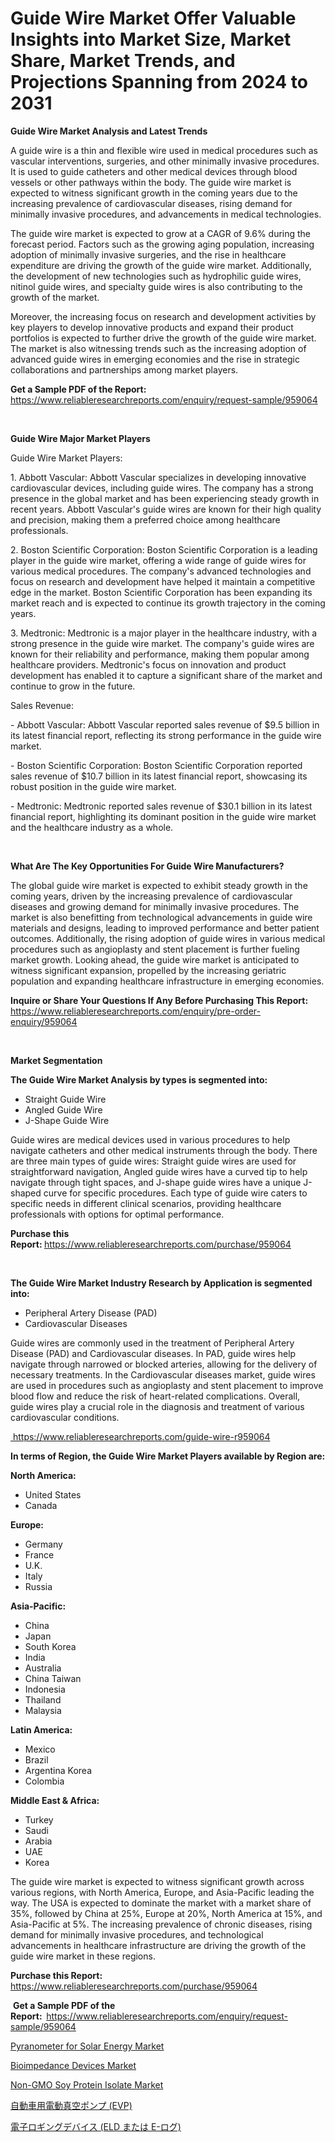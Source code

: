<p><h1>Guide Wire Market Offer Valuable Insights into Market Size, Market Share, Market Trends, and Projections Spanning from 2024 to 2031</h1></p><p><strong>Guide Wire Market Analysis and Latest Trends</strong></p>
<p><p>A guide wire is a thin and flexible wire used in medical procedures such as vascular interventions, surgeries, and other minimally invasive procedures. It is used to guide catheters and other medical devices through blood vessels or other pathways within the body. The guide wire market is expected to witness significant growth in the coming years due to the increasing prevalence of cardiovascular diseases, rising demand for minimally invasive procedures, and advancements in medical technologies.</p><p>The guide wire market is expected to grow at a CAGR of 9.6% during the forecast period. Factors such as the growing aging population, increasing adoption of minimally invasive surgeries, and the rise in healthcare expenditure are driving the growth of the guide wire market. Additionally, the development of new technologies such as hydrophilic guide wires, nitinol guide wires, and specialty guide wires is also contributing to the growth of the market.</p><p>Moreover, the increasing focus on research and development activities by key players to develop innovative products and expand their product portfolios is expected to further drive the growth of the guide wire market. The market is also witnessing trends such as the increasing adoption of advanced guide wires in emerging economies and the rise in strategic collaborations and partnerships among market players.</p></p>
<p><strong>Get a Sample PDF of the Report:&nbsp;</strong> <a href="https://www.reliableresearchreports.com/enquiry/request-sample/959064">https://www.reliableresearchreports.com/enquiry/request-sample/959064</a></p>
<p>&nbsp;</p>
<p><strong>Guide Wire Major Market Players</strong></p>
<p><p>Guide Wire Market Players:</p><p>1. Abbott Vascular: Abbott Vascular specializes in developing innovative cardiovascular devices, including guide wires. The company has a strong presence in the global market and has been experiencing steady growth in recent years. Abbott Vascular's guide wires are known for their high quality and precision, making them a preferred choice among healthcare professionals.</p><p>2. Boston Scientific Corporation: Boston Scientific Corporation is a leading player in the guide wire market, offering a wide range of guide wires for various medical procedures. The company's advanced technologies and focus on research and development have helped it maintain a competitive edge in the market. Boston Scientific Corporation has been expanding its market reach and is expected to continue its growth trajectory in the coming years.</p><p>3. Medtronic: Medtronic is a major player in the healthcare industry, with a strong presence in the guide wire market. The company's guide wires are known for their reliability and performance, making them popular among healthcare providers. Medtronic's focus on innovation and product development has enabled it to capture a significant share of the market and continue to grow in the future.</p><p>Sales Revenue:</p><p>- Abbott Vascular: Abbott Vascular reported sales revenue of $9.5 billion in its latest financial report, reflecting its strong performance in the guide wire market.</p><p>- Boston Scientific Corporation: Boston Scientific Corporation reported sales revenue of $10.7 billion in its latest financial report, showcasing its robust position in the guide wire market.</p><p>- Medtronic: Medtronic reported sales revenue of $30.1 billion in its latest financial report, highlighting its dominant position in the guide wire market and the healthcare industry as a whole.</p></p>
<p>&nbsp;</p>
<p><strong>What Are The Key Opportunities For Guide Wire Manufacturers?</strong></p>
<p><p>The global guide wire market is expected to exhibit steady growth in the coming years, driven by the increasing prevalence of cardiovascular diseases and growing demand for minimally invasive procedures. The market is also benefitting from technological advancements in guide wire materials and designs, leading to improved performance and better patient outcomes. Additionally, the rising adoption of guide wires in various medical procedures such as angioplasty and stent placement is further fueling market growth. Looking ahead, the guide wire market is anticipated to witness significant expansion, propelled by the increasing geriatric population and expanding healthcare infrastructure in emerging economies.</p></p>
<p><strong>Inquire or Share Your Questions If Any Before Purchasing This Report:</strong> <a href="https://www.reliableresearchreports.com/enquiry/pre-order-enquiry/959064">https://www.reliableresearchreports.com/enquiry/pre-order-enquiry/959064</a></p>
<p>&nbsp;</p>
<p><strong>Market Segmentation</strong></p>
<p><strong>The Guide Wire Market Analysis by types is segmented into:</strong></p>
<p><ul><li>Straight Guide Wire</li><li>Angled Guide Wire</li><li>J-Shape Guide Wire</li></ul></p>
<p><p>Guide wires are medical devices used in various procedures to help navigate catheters and other medical instruments through the body. There are three main types of guide wires: Straight guide wires are used for straightforward navigation, Angled guide wires have a curved tip to help navigate through tight spaces, and J-shape guide wires have a unique J-shaped curve for specific procedures. Each type of guide wire caters to specific needs in different clinical scenarios, providing healthcare professionals with options for optimal performance.</p></p>
<p><strong>Purchase this Report:&nbsp;</strong><a href="https://www.reliableresearchreports.com/purchase/959064">https://www.reliableresearchreports.com/purchase/959064</a></p>
<p>&nbsp;</p>
<p><strong>The Guide Wire Market Industry Research by Application is segmented into:</strong></p>
<p><ul><li>Peripheral Artery Disease (PAD)</li><li>Cardiovascular Diseases</li></ul></p>
<p><p>Guide wires are commonly used in the treatment of Peripheral Artery Disease (PAD) and Cardiovascular diseases. In PAD, guide wires help navigate through narrowed or blocked arteries, allowing for the delivery of necessary treatments. In the Cardiovascular diseases market, guide wires are used in procedures such as angioplasty and stent placement to improve blood flow and reduce the risk of heart-related complications. Overall, guide wires play a crucial role in the diagnosis and treatment of various cardiovascular conditions.</p></p>
<p><a href="https://www.reliableresearchreports.com/guide-wire-r959064">&nbsp;https://www.reliableresearchreports.com/guide-wire-r959064</a></p>
<p><strong>In terms of Region, the Guide Wire Market Players available by Region are:</strong></p>
<p>
    <p> <strong> North America: </strong>
        <ul>
            <li>United States</li>
            <li>Canada</li>
        </ul>
        </p> 
    <p> <strong> Europe: </strong>
        <ul>
            <li>Germany</li>
            <li>France</li>
            <li>U.K.</li>
            <li>Italy</li>
            <li>Russia</li>
        </ul>
        </p> 
    <p> <strong> Asia-Pacific: </strong>
        <ul>
            <li>China</li>
            <li>Japan</li>
            <li>South Korea</li>
            <li>India</li>
            <li>Australia</li>
            <li>China Taiwan</li>
            <li>Indonesia</li>
            <li>Thailand</li>
            <li>Malaysia</li>
        </ul>
        </p> 
    <p> <strong> Latin America: </strong>
        <ul>
            <li>Mexico</li>
            <li>Brazil</li>
            <li>Argentina Korea</li>
            <li>Colombia</li>
        </ul>
        </p> 
    <p> <strong> Middle East & Africa: </strong>
        <ul>
            <li>Turkey</li>
            <li>Saudi</li>
            <li>Arabia</li>
            <li>UAE</li>
            <li>Korea</li>
        </ul>
    </p>
    </p>
<p><p>The guide wire market is expected to witness significant growth across various regions, with North America, Europe, and Asia-Pacific leading the way. The USA is expected to dominate the market with a market share of 35%, followed by China at 25%, Europe at 20%, North America at 15%, and Asia-Pacific at 5%. The increasing prevalence of chronic diseases, rising demand for minimally invasive procedures, and technological advancements in healthcare infrastructure are driving the growth of the guide wire market in these regions.</p></p>
<p><strong>Purchase this Report: </strong><a href="https://www.reliableresearchreports.com/purchase/959064">https://www.reliableresearchreports.com/purchase/959064</a></p>
<p>&nbsp;<strong>Get a Sample PDF of the Report:&nbsp;&nbsp;</strong><a href="https://www.reliableresearchreports.com/enquiry/request-sample/959064">https://www.reliableresearchreports.com/enquiry/request-sample/959064</a></p>
<p><strong></strong></p>
<p><p><a href="https://www.linkedin.com/pulse/pyranometer-solar-energy-industry-analysis-report-its-market-jz9pc?trackingId=1nukyJTAdpGXI04mKTJ%2BUA%3D%3D">Pyranometer for Solar Energy Market</a></p><p><a href="https://github.com/LeilaniWyman2021/Market-Research-Report-List-1/blob/main/bioimpedance-devices-market.md">Bioimpedance Devices Market</a></p><p><a href="https://www.linkedin.com/pulse/evaluating-global-non-gmo-soy-protein-isolate-market-trends-1podc?trackingId=c1%2BFMXIYD3c%2Fe%2B57%2BUMWfQ%3D%3D">Non-GMO Soy Protein Isolate Market</a></p><p><a href="https://github.com/MacyOrn/Market-Research-Report-List-1/blob/main/9849442172419.md">自動車用電動真空ポンプ (EVP)</a></p><p><a href="https://github.com/charm854/Market-Research-Report-List-2/blob/main/7982451172418.md">電子ロギングデバイス (ELD または E-ログ)</a></p></p>